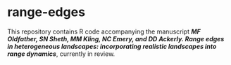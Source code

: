 # range-edges
This repository contains R code accompanying the manuscript ***MF Oldfather, SN Sheth, MM Kling, NC Emery, and DD Ackerly. Range edges in heterogeneous landscapes: incorporating realistic landscapes into range dynamics***, currently in review.
